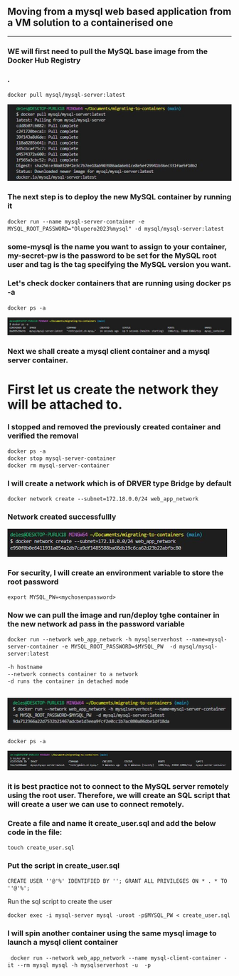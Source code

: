 ## Moving from a mysql web based application from a VM solution to a containerised one
---
### WE will first need to pull the MySQL base image from the Docker Hub Registry
### .

```
docker pull mysql/mysql-server:latest
```
![Install mysql](./images/install-mysql.JPG)

### The next step is to deploy the new MySQL container by running it
```
docker run --name mysql-server-container -e MYSQL_ROOT_PASSWORD="Olupero2023%mysql" -d mysql/mysql-server:latest
```
### some-mysql is the name you want to assign to your container, my-secret-pw is the password to be set for the MySQL root user and tag is the tag specifying the MySQL version you want.

### Let's check docker containers that are running using docker ps -a
```
docker ps -a
```
![mysql container](./images/mysql-container.JPG)

### Next we shall create a mysql client container and a mysql server container.
# First let us create the network they will be attached to.

### I stopped and removed the previously created container and verified the removal
```
docker ps -a
docker stop mysql-server-container
docker rm mysql-server-container
```

### I will create a network which is of  DRVER type Bridge  by default

```
docker network create --subnet=172.18.0.0/24 web_app_network
```

### Network created successfullly

![network created](./images/network-created.JPG)

### For security, I will create an environment variable to store the root password
```
export MYSQL_PW=<mychosenpassword>
```
### Now we can pull the image and run/deploy tghe container in the new network ad pass in the password variable

```
docker run --network web_app_network -h mysqlserverhost --name=mysql-server-container -e MYSQL_ROOT_PASSWORD=$MYSQL_PW  -d mysql/mysql-server:latest
```

```
-h hostname
--network connects container to a network
-d runs the container in detached mode


```
![new mysql server container](./images/new-mysql-container.JPG)


```
docker ps -a
```

![new mysql server container](./images/container-running2.JPG)

### it is best practice not to connect to the MySQL server remotely using the root user. Therefore, we will create an SQL script that will create a user we can use to connect remotely.

### Create a file and name it create_user.sql and add the below code in the file:
```
touch create_user.sql
```
### Put the script in create_user.sql
```
CREATE USER ''@'%' IDENTIFIED BY ''; GRANT ALL PRIVILEGES ON * . * TO ''@'%';
```
Run the sql script to create the user
```
docker exec -i mysql-server mysql -uroot -p$MYSQL_PW < create_user.sql
 ```

 ### I will spin another container using the same mysql image to launch a mysql client container
```
 docker run --network web_app_network --name mysql-client-container -it --rm mysql mysql -h mysqlserverhost -u  -p
 ```
